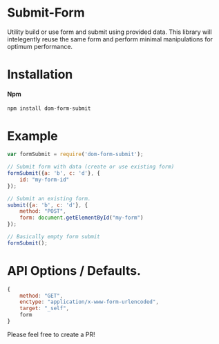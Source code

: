 # Submit-Form
Utility build or use form and submit using provided data.
This library will intelegently reuse the same form and perform minimal manipulations for optimum performance.

# Installation

#### Npm
```console
npm install dom-form-submit
```

# Example

```javascript
var formSubmit = require('dom-form-submit');

// Submit form with data (create or use existing form)
formSubmit({a: 'b', c: 'd'}, {
    id: "my-form-id"
});

// Submit an existing form.
submit({a: 'b', c: 'd'}, {
    method: "POST",
    form: document.getElementById("my-form")
});

// Basically empty form submit
formSubmit();

```

# API Options / Defaults.

```javascript
{
    method: "GET",
    enctype: "application/x-www-form-urlencoded",
    target: "_self",
    form
}
```

Please feel free to create a PR!
